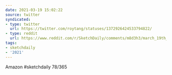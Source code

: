 ```yaml
---
date: 2021-03-19 15:02:22
source: twitter
syndicated:
- type: twitter
  url: https://twitter.com/roytang/statuses/1372926424533794822/
- type: reddit
  url: https://www.reddit.com/r/SketchDaily/comments/m8d3h3/march_19th_amazon_rainforest_brazil/grhjvgb/
tags:
- sketchdaily
- '2021'
---
```


Amazon #sketchdaily 78/365